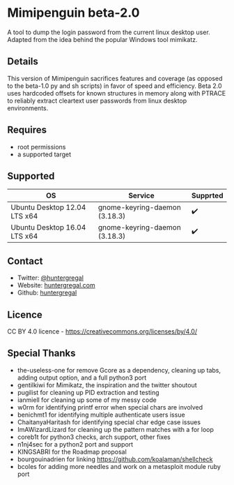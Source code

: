# Mimipenguin beta-2.0
A tool to dump the login password from the current linux desktop user. Adapted from the idea behind the popular Windows tool mimikatz. 

## Details
This version of Mimipenguin sacrifices features and coverage (as opposed to the beta-1.0 py and sh scripts) in favor of speed and efficiency. Beta 2.0 uses hardcoded offsets for known structures in memory along with PTRACE to reliably extract cleartext user passwords from linux desktop environments.

## Requires
* root permissions
* a supported target

## Supported
| OS                           |   Service                        | Supprted          |
|------------------------------|----------------------------------|-------------------|
| Ubuntu Desktop 12.04 LTS x64 | gnome-keyring-daemon (3.18.3)    | :heavy_check_mark: |
| Ubuntu Desktop 16.04 LTS x64 | gnome-keyring-daemon (3.18.3)    | :heavy_check_mark: |

## Contact
* Twitter: [@huntergregal](https://twitter.com/HunterGregal)
* Website: [huntergregal.com](http://huntergregal.com)
* Github: [huntergregal](https://github.com/huntergregal)

## Licence
CC BY 4.0 licence - https://creativecommons.org/licenses/by/4.0/

## Special Thanks
* the-useless-one for remove Gcore as a dependency, cleaning up tabs, adding output option, and a full python3 port
* gentilkiwi for Mimikatz, the inspiration and the twitter shoutout
* pugilist for cleaning up PID extraction and testing
* ianmiell for cleaning up some of my messy code
* w0rm for identifying printf error when special chars are involved
* benichmt1 for identifying multiple authenticate users issue
* ChaitanyaHaritash for identifying special char edge case issues
* ImAWizardLizard for cleaning up the pattern matches with a for loop
* coreb1t for python3 checks, arch support, other fixes
* n1nj4sec for a python2 port and support
* KINGSABRI for the Roadmap proposal
* bourgouinadrien for linking https://github.com/koalaman/shellcheck
* bcoles for adding more needles and work on a metasploit module ruby port
